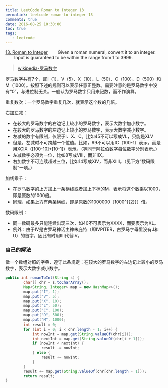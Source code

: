 ```yaml
---
title: LeetCode Roman to Integer 13
permalink: leetcode-roman-to-integer-13
comments: true
date: 2016-08-25 10:30:00
toc: true
tags:
   - leetcode
---
```

[13. Roman to Integer](https://leetcode.com/problems/roman-to-integer/)
&emsp;&emsp;Given a roman numeral, convert it to an integer.
&emsp;&emsp;Input is guaranteed to be within the range from 1 to 3999.
<!-- more -->

> [wikipedia-罗马数字](https://zh.wikipedia.org/wiki/%E7%BD%97%E9%A9%AC%E6%95%B0%E5%AD%97)

罗马数字共有7个，即I（1）、V（5）、X（10）、L（50）、C（100）、D（500）和M（1000）。按照下述的规则可以表示任意正整数。需要注意的是罗马数字中没有“0”，与进位制无关。一般认为罗马数字只用来记数，而不作演算。

重复数次：一个罗马数字重复几次，就表示这个数的几倍。

右加左减：
- 在较大的罗马数字的右边记上较小的罗马数字，表示大数字加小数字。
- 在较大的罗马数字的左边记上较小的罗马数字，表示大数字减小数字。
- 左减的数字有限制，仅限于I、X、C。比如45不可以写成VL，只能是XLV
- 但是，左减时不可跨越一个位值。比如，99不可以用IC（100-1）表示，而是用XCIX（[100-10]+[10-1]）表示。（等同于阿拉伯数字每位数字分别表示。）
- 左减数字必须为一位，比如8写成VIII，而非IIX。
- 右加数字不可连续超过三位，比如14写成XIV，而非XIIII。（见下方“数码限制”一项。）

加线乘千：
- 在罗马数字的上方加上一条横线或者加上下标的Ⅿ，表示将这个数乘以1000，即是原数的1000倍。
- 同理，如果上方有两条横线，即是原数的1000000（1000^{{2}}）倍。

数码限制：
- 同一数码最多只能连续出现三次，如40不可表示为XXXX，而要表示为XL。
- 例外：由于IV是古罗马神话主神朱庇特（即IVPITER，古罗马字母里没有J和U）的首字，因此有时用IIII代替IV。

### 自己的解法
做一个数组对照的字典，遵守此条规定：在较大的罗马数字的左边记上较小的罗马数字，表示大数字减小数字。

``` java
public int romanToInt(String s) {
		char[] chr = s.toCharArray();
		Map<String, Integer> map = new HashMap<>();
		map.put("I", 1);
		map.put("V", 5);
		map.put("X", 10);
		map.put("L", 50);
		map.put("C", 100);
		map.put("D", 500);
		map.put("M", 1000);
		int result = 0;
		for (int i = 0; i < chr.length - 1; i++) {
			int nowInt = map.get(String.valueOf(chr[i]));
			int nextInt = map.get(String.valueOf(chr[i + 1]));
			if (nowInt < nextInt) {
				result -= nowInt;
			} else {
				result += nowInt;
			}
		}
		result += map.get(String.valueOf(chr[chr.length - 1]));
		return result;
}
```
